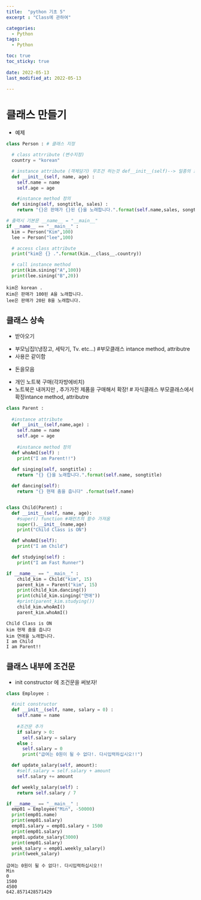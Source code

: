 ```yaml
---
title:  "python 기초 5"
excerpt : "Class에 관하여"

categories:
  - Python
tags:
  - Python

toc: true
toc_sticky: true
 
date: 2022-05-13
last_modified_at: 2022-05-13

--- 
```

# 클래스 만들기
- 예제


```python
class Person : # 클래스 지정

  # class attrribute (변수지정)
  country = "korean"

  # instance attribute (객체담기) 무조건 하는것 def__init__(self)--> 일종의 초기화
  def __init__(self, name, age) :
    self.name = name
    self.age = age

    #instance method 정의
  def sining(self, songtitle, sales) :
    return "{}은 판매가 {}된 {}을 노래합니다.".format(self.name,sales, songtitle) #리턴값 반환

# 출력시 기본문 __name__ = "__main__"
if __name__ == "__main__" :
  kim = Person("Kim",100)
  lee = Person("lee",100)

  # access class attribute
  print("kim은 {} .".format(kim.__class__.country))

  # call instance method
  print(kim.sining("A",100))
  print(lee.sining("B",20))
```

    kim은 korean .
    Kim은 판매가 100된 A을 노래합니다.
    lee은 판매가 20된 B을 노래합니다.
    

## 클래스 상속
- 받아오기
 + 부모님집!(냉장고, 세탁기, Tv. etc...) #부모클래스 intance method, attributre
 + 사용은 같이함
-  돈을모음
  + 개인 노트북 구매(각자방에비치)
  + 노트북은 내꺼지만 , 추가가전 제품을 구매해서 확장! # 자식클래스 부모클래스에서 확장intance method, attributre


```python
class Parent :
  
  #instance attribute
  def __init__(self,name,age) :
    self.name = name
    self.age = age
    
    #instance method 정의
  def whoAmI(self) :
    print("I am Parent!!")
     
  def singing(self, songtitle) :
    return "{} {}을 노래합니다.".format(self.name, songtitle)

  def dancing(self):
    return "{} 현재 춤을 춥니다" .format(self.name)  


class Child(Parent) :
  def __init__(self, name, age):
    #super() function #패런츠의 함수 가져옴
    super().__init__(name,age)
    print("Child Class is ON")

  def whoAmI(self):
    print("I am Child")

  def studying(self) :
    print("I am Fast Runner")

if __name__ == "__main__" :
    child_kim = Child("kim", 15)
    parent_kim = Parent("kim", 15)
    print(child_kim.dancing())
    print(child_kim.singing("연애"))
    #print(parent_kim.studying())
    child_kim.whoAmI()
    parent_kim.whoAmI()
```

    Child Class is ON
    kim 현재 춤을 춥니다
    kim 연애을 노래합니다.
    I am Child
    I am Parent!!
    

## 클래스 내부에 조건문
- init constructor 에 조건문을 써보자!


```python
class Employee :

  #init constructor
  def __init__(self, name, salary = 0) :
    self.name = name
   
    #조건문 추가
    if salary > 0:
      self.salary = salary
    else :
      self.salary = 0
      print("급여는 0원이 될 수 없다!. 다시입력하십시오!!")

  def update_salary(self, amount):
    #self.salary = self.salary + amount 
    self.salary += amount

  def weekly_salary(self) :
    return self.salary / 7

if __name__ == "__main__" :
  emp01 = Employee("Min", -50000)
  print(emp01.name)
  print(emp01.salary)
  emp01.salary = emp01.salary + 1500
  print(emp01.salary)
  emp01.update_salary(3000)
  print(emp01.salary)
  week_salary = emp01.weekly_salary()
  print(week_salary)
```

    급여는 0원이 될 수 없다!. 다시입력하십시오!!
    Min
    0
    1500
    4500
    642.8571428571429
    
